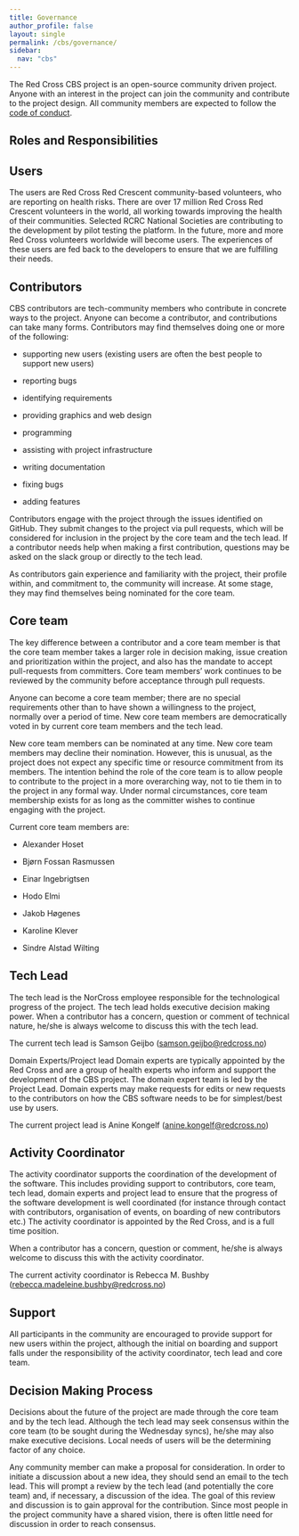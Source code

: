 ```yaml
---
title: Governance
author_profile: false
layout: single
permalink: /cbs/governance/
sidebar:
  nav: "cbs"
---
```


The Red Cross CBS project is an open-source community driven project. Anyone with an interest in the project can join the community and contribute to the project design. All community members are expected to follow the [code of conduct](https://src.cbsrc.org/contribute/codeofconduct/).

## Roles and Responsibilities

## Users

The users are Red Cross Red Crescent community-based volunteers, who are reporting on health risks. There are over 17 million Red Cross Red Crescent volunteers in the world, all working towards improving the health of their communities. Selected RCRC National Societies are contributing to the development by pilot testing the platform. In the future, more and more Red Cross volunteers worldwide will become users. The experiences of these users are fed back to the developers to ensure that we are fulfilling their needs.

## Contributors

CBS contributors are tech-community members who contribute in concrete ways to the project. Anyone can become a contributor, and contributions can take many forms. Contributors may find themselves doing one or more of the following:

* supporting new users (existing users are often the best people to support new users)

* reporting bugs

* identifying requirements

* providing graphics and web design

* programming

* assisting with project infrastructure

* writing documentation

* fixing bugs

* adding features

Contributors engage with the project through the issues identified on GitHub. They submit changes to the project via pull requests, which will be considered for inclusion in the project by the core team and the tech lead. If a contributor needs help when making a first contribution, questions may be asked on the slack group or directly to the tech lead.

As contributors gain experience and familiarity with the project, their profile within, and commitment to, the community will increase. At some stage, they may find themselves being nominated for the core team.

## Core team

The key difference between a contributor and a core team member is that the core team member takes a larger role in decision making, issue creation and prioritization within the project, and also has the mandate to accept pull-requests from committers. Core team members’ work continues to be reviewed by the community before acceptance through pull requests.

Anyone can become a core team member; there are no special requirements other than to have shown a willingness to the project, normally over a period of time. New core team members are democratically voted in by current core team members and the tech lead. 

New core team members can be nominated at any time. New core team members may decline their nomination. However, this is unusual, as the project does not expect any specific time or resource commitment from its members. The intention behind the role of the core team is to allow people to contribute to the project in a more overarching way, not to tie them in to the project in any formal way. Under normal circumstances, core team membership exists for as long as the committer wishes to continue engaging with the project.

Current core team members are:

* Alexander Hoset

* Bjørn Fossan Rasmussen

* Einar Ingebrigtsen

* Hodo Elmi

* Jakob Høgenes

* Karoline Klever

* Sindre Alstad Wilting

## Tech Lead

The tech lead is the NorCross employee responsible for the technological progress of the project. The tech lead holds executive decision making power. When a contributor has a concern, question or comment of technical nature, he/she is always welcome to discuss this with the tech lead.

The current tech lead is Samson Geijbo (samson.geijbo@redcross.no)

Domain Experts/Project lead Domain experts are typically appointed by the Red Cross and are a group of health experts who inform and support the development of the CBS project. The domain expert team is led by the Project Lead. Domain experts may make requests for edits or new requests to the contributors on how the CBS software needs to be for simplest/best use by users.

The current project lead is Anine Kongelf (anine.kongelf@redcross.no)

## Activity Coordinator 

The activity coordinator supports the coordination of the development of the software. This includes providing support to contributors, core team, tech lead, domain experts and project lead to ensure that the progress of the software development is well coordinated (for instance through contact with contributors, organisation of events, on boarding of new contributors etc.) The activity coordinator is appointed by the Red Cross, and is a full time position. 

When a contributor has a concern, question or comment, he/she is always welcome to discuss this with the activity coordinator. 

The current activity coordinator is Rebecca M. Bushby (rebecca.madeleine.bushby@redcross.no) 

## Support 

All participants in the community are encouraged to provide support for new users within the project, although the initial on boarding and support falls under the responsibility of the activity coordinator, tech lead and core team.  

## Decision Making Process 

Decisions about the future of the project are made through the core team and by the tech lead. Although the tech lead may seek consensus within the core team (to be sought during the Wednesday syncs), he/she may also make executive decisions. Local needs of users will be the determining factor of any choice.  

Any community member can make a proposal for consideration. In order to initiate a discussion about a new idea, they should send an email to the tech lead. This will prompt a review by the tech lead (and potentially the core team) and, if necessary, a discussion of the idea. The goal of this review and discussion is to gain approval for the contribution. Since most people in the project community have a shared vision, there is often little need for discussion in order to reach consensus. 
